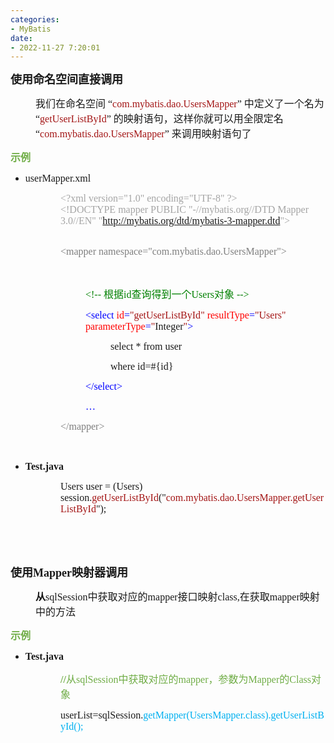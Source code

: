 ```yaml
---
categories:
- MyBatis
date:
- 2022-11-27 7:20:01
---
```


<p><span style="font-size:13.5pt"><span
            style="font-family:&quot;Microsoft YaHei UI&quot;"><strong>使用命名空间直接调用</strong></span></span></p>
<p style="margin-left: 40px;"><span style="font-size:12.0pt"><span
            style="font-family:&quot;Microsoft YaHei UI&quot;">我们在命名空间 “</span><span
            style="font-family:&quot;Comic Sans MS&quot;"><span style="color:#a31515">com.</span></span><span
            style="font-family:&quot;Comic Sans MS&quot;"><span style="color:#a31515">mybatis</span></span><span
            style="font-family:&quot;Comic Sans MS&quot;"><span style="color:#a31515">.</span></span><span
            style="font-family:&quot;Comic Sans MS&quot;"><span style="color:#a31515">dao</span></span><span
            style="font-family:&quot;Comic Sans MS&quot;"><span style="color:#a31515">.</span></span><span
            style="font-family:&quot;Comic Sans MS&quot;"><span style="color:#a31515">Users</span></span><span
            style="font-family:&quot;Comic Sans MS&quot;"><span style="color:#a31515">Mapper</span></span><span
            style="font-family:&quot;Microsoft YaHei UI&quot;">” 中定义了一个名为 “</span><span
            style="font-family:&quot;Comic Sans MS&quot;"><span style="color:#a31515">get</span></span><span
            style="font-family:&quot;Comic Sans MS&quot;"><span style="color:#a31515">UserListById</span></span><span
            style="font-family:&quot;Microsoft YaHei UI&quot;">” 的映射语句，这样你就可以用全限定名 “</span><span
            style="font-family:&quot;Comic Sans MS&quot;"><span style="color:#a31515">com.</span></span><span
            style="font-family:&quot;Comic Sans MS&quot;"><span style="color:#a31515">mybatis</span></span><span
            style="font-family:&quot;Comic Sans MS&quot;"><span style="color:#a31515">.</span></span><span
            style="font-family:&quot;Comic Sans MS&quot;"><span style="color:#a31515">dao</span></span><span
            style="font-family:&quot;Comic Sans MS&quot;"><span style="color:#a31515">.</span></span><span
            style="font-family:&quot;Comic Sans MS&quot;"><span style="color:#a31515">Users</span></span><span
            style="font-family:&quot;Comic Sans MS&quot;"><span style="color:#a31515">Mapper</span></span><span
            style="font-family:&quot;Microsoft YaHei UI&quot;">” 来调用映射语句了</span></span></p>
<p><span style="font-size:12.0pt"><span style="font-family:&quot;Microsoft YaHei UI&quot;"><span
                style="color:#70ad47"><strong>示例</strong></span></span></span></p>
<ul style="list-style-type:disc">
    <li><span style="font-size:12.0pt"><span style="font-family:&quot;Comic Sans MS&quot;">user</span></span><span
            style="font-size:12.0pt"><span style="font-family:&quot;Comic Sans MS&quot;">Mapper.xml</span></span></li>
</ul>
<p style="margin-left: 80px;"><span style="font-size:12.0pt"><span style="font-family:&quot;Comic Sans MS&quot;"><span
                style="color:#a5a5a5">&lt;?xml version="1.0" encoding="UTF-8" ?&gt;<br>&lt;!DOCTYPE mapper PUBLIC
                "-//mybatis.org//DTD Mapper 3.0//EN" "<a data-cke-saved-href="http://-"
                    href="http://-">http://mybatis.org/dtd/mybatis-3-mapper.dtd</a>"&gt;</span></span></span></p>
<p style="margin-left: 80px;"><br><span style="font-size:12.0pt"><span
            style="font-family:&quot;Comic Sans MS&quot;"><span style="color:#7f7f7f">&lt;mapper
                namespace="com.</span><span style="color:#7f7f7f">mybatis</span><span
                style="color:#7f7f7f">.</span><span style="color:#7f7f7f">dao</span><span
                style="color:#7f7f7f">.</span><span style="color:#7f7f7f">Users</span><span
                style="color:#7f7f7f">Mapper"&gt;</span></span></span></p>
<p><span style="font-size:12.0pt"><span style="font-family:&quot;Comic Sans MS&quot;"><span
                style="color:green">&nbsp;</span></span></span></p>
<p style="margin-left: 120px;"><span style="font-size:12.0pt"><span style="color:green"><span
                style="font-family:&quot;Comic Sans MS&quot;">&lt;!-- </span><span
                style="font-family:&quot;Microsoft YaHei UI&quot;">根据</span><span
                style="font-family:&quot;Comic Sans MS&quot;">id</span><span
                style="font-family:&quot;Microsoft YaHei UI&quot;">查询得到一个</span><span
                style="font-family:&quot;Comic Sans MS&quot;">Users</span><span
                style="font-family:&quot;Microsoft YaHei UI&quot;">对象</span><span
                style="font-family:&quot;Comic Sans MS&quot;"> --&gt;</span></span></span></p>
<p style="margin-left: 120px;"><span style="font-size:12.0pt"><span style="font-family:&quot;Comic Sans MS&quot;"><span
                style="color:blue">&lt;select </span><span style="color:red">id</span><span
                style="color:blue">=</span><span style="color:#a31515">"get</span><span
                style="color:#a31515">UserListById</span><span style="color:#a31515">" </span><span
                style="color:red">resultType</span><span style="color:blue">=</span><span
                style="color:#a31515">"</span><span style="color:#a31515">Users</span><span
                style="color:#a31515">"</span> <span style="color:red">parameterType</span><span
                style="color:blue">=</span><span style="color:#a31515">"</span>Integer<span
                style="color:#a31515">"</span><span style="color:blue">&gt;</span></span></span></p>
<p style="margin-left: 160px;"><span style="font-size:12.0pt"><span style="font-family:&quot;Comic Sans MS&quot;">select
            * from user</span></span></p>
<p style="margin-left: 160px;"><span style="font-size:12.0pt"><span style="font-family:&quot;Comic Sans MS&quot;">where
            id=#{id}</span></span></p>
<p style="margin-left: 120px;"><span style="font-size:12.0pt"><span style="font-family:&quot;Comic Sans MS&quot;"><span
                style="color:blue">&lt;/select&gt;</span></span></span></p>
<p style="margin-left: 120px;"><span style="font-size:12.0pt"><span style="font-family:&quot;Comic Sans MS&quot;"><span
                style="color:blue">…</span></span></span></p>
<p style="margin-left: 80px;"><span style="font-size:12.0pt"><span style="font-family:&quot;Comic Sans MS&quot;"><span
                style="color:#7f7f7f">&lt;/mapper&gt;</span></span></span></p>
<p><span style="font-size:12.0pt"><span style="font-family:&quot;Comic Sans MS&quot;"><span
                style="color:blue">&nbsp;</span></span></span></p>
<ul style="list-style-type:disc">
    <li><span style="font-size:12.0pt"><strong><span
                    style="font-family:&quot;Comic Sans MS&quot;">Test.java</span></strong></span></li>
</ul>
<p style="margin-left: 80px;"><span style="font-size:12.0pt"><span style="font-family:&quot;Comic Sans MS&quot;">Users
            user = (Users) session.<span style="color:#a31515">get</span><span
                style="color:#a31515">UserListById</span>("<span style="color:#a31515">com.</span><span
                style="color:#a31515">mybatis</span><span style="color:#a31515">.</span><span
                style="color:#a31515">dao</span><span style="color:#a31515">.</span><span
                style="color:#a31515">Users</span><span style="color:#a31515">Mapper</span><span
                style="color:#a31515">.</span><span style="color:#a31515">get</span><span
                style="color:#a31515">UserListById</span>");</span></span></p>
<p><span style="font-size:12.0pt"><span style="font-family:&quot;Comic Sans MS&quot;">&nbsp;</span></span></p>
<p><span style="font-size:12.0pt"><span style="font-family:&quot;Comic Sans MS&quot;">&nbsp;</span></span></p>
<p><span style="font-size:13.5pt"><strong><span
                style="font-family:&quot;Microsoft YaHei UI&quot;">使用</span></strong><strong><span
                style="font-family:&quot;Comic Sans MS&quot;">Mapper</span></strong><strong><span
                style="font-family:&quot;Microsoft YaHei UI&quot;">映射器调用</span></strong></span></p>
<p style="margin-left: 40px;"><span style="font-size:12.0pt"><strong><span
                style="font-family:&quot;Microsoft YaHei UI&quot;">从</span></strong><span
            style="font-family:&quot;Comic Sans MS&quot;">sqlSession</span><span
            style="font-family:&quot;Microsoft YaHei UI&quot;">中获取对应的</span><span
            style="font-family:&quot;Comic Sans MS&quot;">mappe</span><span
            style="font-family:&quot;Comic Sans MS&quot;">r</span><span
            style="font-family:&quot;Microsoft YaHei UI&quot;">接口映射</span><span
            style="font-family:&quot;Comic Sans MS&quot;">class,</span><span
            style="font-family:&quot;Microsoft YaHei UI&quot;">在获取</span><span
            style="font-family:&quot;Comic Sans MS&quot;">mapper</span><span
            style="font-family:&quot;Microsoft YaHei UI&quot;">映射中的方法</span></span></p>
<p><span style="font-size:12.0pt"><span style="font-family:&quot;Microsoft YaHei UI&quot;"><span
                style="color:#70ad47"><strong>示例</strong></span></span></span></p>
<ul style="list-style-type:disc">
    <li><span style="font-size:12.0pt"><strong><span
                    style="font-family:&quot;Comic Sans MS&quot;">Test.java</span></strong></span></li>
</ul>
<p style="margin-left: 80px;"><span style="font-size:12.0pt"><span style="color:#70ad47"><strong><span
                    style="font-family:&quot;Comic Sans MS&quot;">//</span></strong><span
                style="font-family:&quot;Microsoft YaHei UI&quot;">从</span><span
                style="font-family:&quot;Comic Sans MS&quot;">sqlSession</span><span
                style="font-family:&quot;Microsoft YaHei UI&quot;">中获取对应的</span><span
                style="font-family:&quot;Comic Sans MS&quot;">mapper</span><span
                style="font-family:&quot;Microsoft YaHei UI&quot;">，参数为</span><span
                style="font-family:&quot;Comic Sans MS&quot;">Mapper</span><span
                style="font-family:&quot;Microsoft YaHei UI&quot;">的</span><span
                style="font-family:&quot;Comic Sans MS&quot;">Class</span><span
                style="font-family:&quot;Microsoft YaHei UI&quot;">对象</span></span></span></p>
<p style="margin-left: 80px;"><span style="font-size:12.0pt"><span
            style="font-family:&quot;Comic Sans MS&quot;">userList=sqlSession.<span
                style="color:#00b0f0">getMapper(UsersMapper.class).getUserList</span><span
                style="color:#00b0f0">ById</span><span style="color:#00b0f0">();</span></span></span></p>